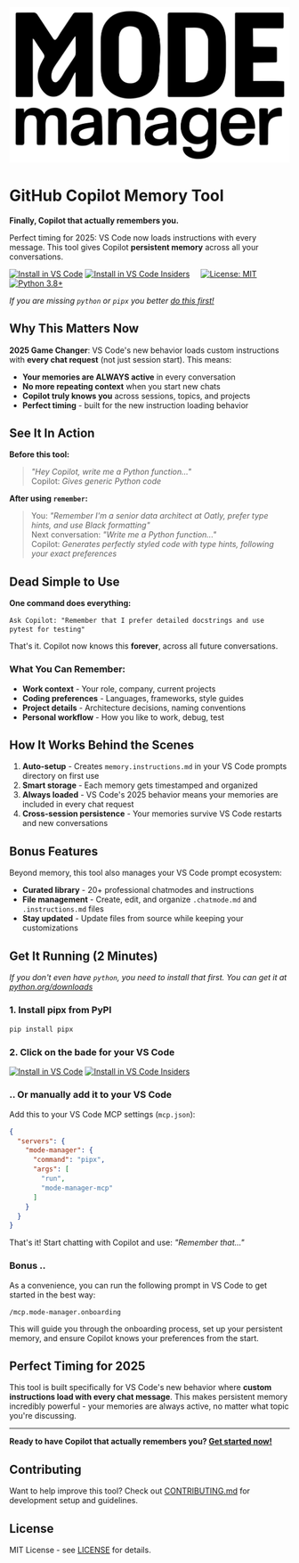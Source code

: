 <picture>
  <source media="(prefers-color-scheme: dark)" srcset="logo-dark-theme.svg">
  <source media="(prefers-color-scheme: light)" srcset="logo-light-theme.svg">
  <img alt="GitHub Copilot Memory Tool" src="https://raw.githubusercontent.com/NiclasOlofsson/mode-manager-mcp/refs/heads/main/logo-light-theme.svg" width="800">
</picture>

# GitHub Copilot Memory Tool

**Finally, Copilot that actually remembers you.**

Perfect timing for 2025: VS Code now loads instructions with every message. This tool gives Copilot **persistent memory** across all your conversations.

[![Install in VS Code](https://img.shields.io/badge/VS_Code-Install_Server-0098FF?style=flat-square&logo=visualstudiocode&logoColor=white)](https://insiders.vscode.dev/redirect/mcp/install?name=modemanager&config=%7B%22command%22%3A%22pipx%22%2C%22args%22%3A%5B%22run%22%2C%22mode-manager-mcp%22%5D%7D)
[![Install in VS Code Insiders](https://img.shields.io/badge/VS_Code_Insiders-Install_Server-24bfa5?style=flat-square&logo=visualstudiocode&logoColor=white)](https://insiders.vscode.dev/redirect/mcp/install?name=modemanager&config=%7B%22command%22%3A%22pipx%22%2C%22args%22%3A%5B%22run%22%2C%22mode-manager-mcp%22%5D%7D&quality=insiders)
&nbsp;&nbsp;&nbsp;&nbsp;[![License: MIT](https://img.shields.io/badge/License-MIT-yellow.svg)](https://opensource.org/licenses/MIT)
[![Python 3.8+](https://img.shields.io/badge/python-3.10+-blue.svg)](https://www.python.org/downloads/)

*If you are missing `python` or `pipx` you better [do this first!](#get-it-running-2-minutes)*

## Why This Matters Now

**2025 Game Changer**: VS Code's new behavior loads custom instructions with **every chat request** (not just session start). This means:

- **Your memories are ALWAYS active** in every conversation  
- **No more repeating context** when you start new chats
- **Copilot truly knows you** across sessions, topics, and projects
- **Perfect timing** - built for the new instruction loading behavior

## See It In Action

**Before this tool:**
> *"Hey Copilot, write me a Python function..."*  
> Copilot: *Gives generic Python code*

**After using `remember`:**
> You: *"Remember I'm a senior data architect at Oatly, prefer type hints, and use Black formatting"*  
> Next conversation: *"Write me a Python function..."*  
> Copilot: *Generates perfectly styled code with type hints, following your exact preferences*

## Dead Simple to Use

**One command does everything:**

```
Ask Copilot: "Remember that I prefer detailed docstrings and use pytest for testing"
```

That's it. Copilot now knows this **forever**, across all future conversations.

### What You Can Remember:
- **Work context** - Your role, company, current projects
- **Coding preferences** - Languages, frameworks, style guides  
- **Project details** - Architecture decisions, naming conventions
- **Personal workflow** - How you like to work, debug, test

## How It Works Behind the Scenes

1. **Auto-setup** - Creates `memory.instructions.md` in your VS Code prompts directory on first use
2. **Smart storage** - Each memory gets timestamped and organized  
3. **Always loaded** - VS Code's 2025 behavior means your memories are included in every chat request
4. **Cross-session persistence** - Your memories survive VS Code restarts and new conversations

## Bonus Features

Beyond memory, this tool also manages your VS Code prompt ecosystem:
- **Curated library** - 20+ professional chatmodes and instructions  
- **File management** - Create, edit, and organize `.chatmode.md` and `.instructions.md` files
- **Stay updated** - Update files from source while keeping your customizations

## Get It Running (2 Minutes)

*If you don't even have `python`, you need to install that first. You can get it at [python.org/downloads](https://www.python.org/downloads/)*

### 1. Install pipx from PyPI
```bash
pip install pipx
```
### 2. Click on the bade for your VS Code

[![Install in VS Code](https://img.shields.io/badge/VS_Code-Install_Server-0098FF?style=flat-square&logo=visualstudiocode&logoColor=white)](https://insiders.vscode.dev/redirect/mcp/install?name=modemanager&config=%7B%22command%22%3A%22pipx%22%2C%22args%22%3A%5B%22run%22%2C%22mode-manager-mcp%22%5D%7D)
[![Install in VS Code Insiders](https://img.shields.io/badge/VS_Code_Insiders-Install_Server-24bfa5?style=flat-square&logo=visualstudiocode&logoColor=white)](https://insiders.vscode.dev/redirect/mcp/install?name=modemanager&config=%7B%22command%22%3A%22pipx%22%2C%22args%22%3A%5B%22run%22%2C%22mode-manager-mcp%22%5D%7D&quality=insiders)

### .. Or manually add it to your VS Code
Add this to your VS Code MCP settings (`mcp.json`):
```json
{
  "servers": {
    "mode-manager": {
      "command": "pipx",
      "args": [
        "run",
        "mode-manager-mcp"
      ]
    }
  }
}

```

That's it! Start chatting with Copilot and use: *"Remember that..."*

### Bonus ..

As a convenience, you can run the following prompt in VS Code to get started in the best way:

```
/mcp.mode-manager.onboarding
```

This will guide you through the onboarding process, set up your persistent memory, and ensure Copilot knows your preferences from the start.

## Perfect Timing for 2025

This tool is built specifically for VS Code's new behavior where **custom instructions load with every chat message**. This makes persistent memory incredibly powerful - your memories are always active, no matter what topic you're discussing.

---

**Ready to have Copilot that actually remembers you? [Get started now!](#get-it-running-2-minutes)**

## Contributing

Want to help improve this tool? Check out [CONTRIBUTING.md](CONTRIBUTING.md) for development setup and guidelines.

## License

MIT License - see [LICENSE](LICENSE) for details.
